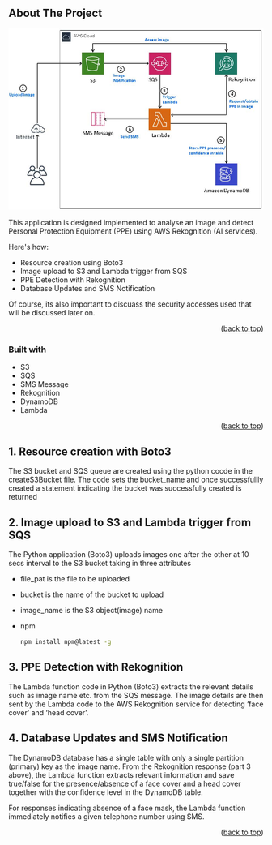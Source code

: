 <!-- ABOUT THE PROJECT -->
## About The Project

<img src="img/AWS Flowchart.jpg">

This application is designed implemented to analyse an image and detect Personal Protection Equipment (PPE) using AWS Rekognition (AI services).

Here's how:
* Resource creation using Boto3
* Image upload to S3 and Lambda trigger from SQS
* PPE Detection with Rekognition
* Database Updates and SMS Notification

Of course, its also important to discuass the security accesses used that will be discussed later on.

<p align="right">(<a href="#top">back to top</a>)</p>

### Built with

* S3
* SQS
* SMS Message
* Rekognition
* DynamoDB
* Lambda


<p align="right">(<a href="#top">back to top</a>)</p>



<!-- GETTING STARTED -->
## 1. Resource creation with Boto3

The S3 bucket and SQS queue are created using the python cocde in the createS3Bucket file. The code sets the bucket_name and once successfullly created a statement indicating the bucket was successfully created is returned

## 2. Image upload to S3 and Lambda trigger from SQS

The Python application (Boto3) uploads images one after the other at 10 secs interval to the S3 bucket taking in three attributes
* file_pat is the file to be uploaded
* bucket is the name of the bucket to upload 
* image_name is the S3 object(image) name

* npm
  ```sh
  npm install npm@latest -g
  ```

## 3. PPE Detection with Rekognition

The Lambda function code in Python (Boto3) extracts the relevant details such as image name etc. from the SQS message. The image details are then sent by the Lambda code to the AWS Rekognition service for detecting ‘face cover’ and ‘head cover’.

## 4. Database Updates and SMS Notification

The DynamoDB database has a single table with only a single partition (primary) key as the image name. From the Rekognition response (part 3 above), the Lambda function extracts relevant information and save true/false for the presence/absence of a face cover and a head cover together with the confidence level in the DynamoDB table.

For responses indicating absence of a face mask, the Lambda function immediately notifies a given telephone number using SMS.

<p align="right">(<a href="#top">back to top</a>)</p>
